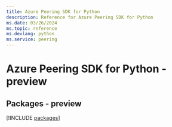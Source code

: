 ```yaml
---
title: Azure Peering SDK for Python
description: Reference for Azure Peering SDK for Python
ms.date: 03/26/2024
ms.topic: reference
ms.devlang: python
ms.service: peering
---
```

# Azure Peering SDK for Python - preview
## Packages - preview
[!INCLUDE [packages](peering-index.md)]
